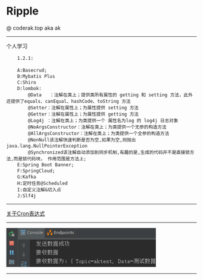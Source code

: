 # Ripple
@ coderak.top aka ak

------------------------------------------------------------------------

个人学习

        1.2.1:
        
        A:Basecrud;
        B:Mybatis Plus
        C:Shiro
        D:lombok:
            @Data   ：注解在类上；提供类所有属性的 getting 和 setting 方法，此外还提供了equals、canEqual、hashCode、toString 方法
            @Setter：注解在属性上；为属性提供 setting 方法
            @Getter：注解在属性上；为属性提供 getting 方法
            @Log4j ：注解在类上；为类提供一个 属性名为log 的 log4j 日志对象
            @NoArgsConstructor：注解在类上；为类提供一个无参的构造方法
            @AllArgsConstructor：注解在类上；为类提供一个全参的构造方法
            @NonNull该注解快速判断是否为空,如果为空,则抛出java.lang.NullPointerException
            @Synchronized该注解自动添加到同步机制,有趣的是,生成的代码并不是直接锁方法,而是锁代码块， 作用范围是方法上;
        E:Spring Boot Banner;
        F:SpringCloud;
        G:Kafka
        H:定时任务@Scheduled 
        I:自定义注解&切入点   
        J:Slf4j
------
[关于Cron表达式](http://coderak.top/#/view/33)

------

![image](https://raw.githubusercontent.com/nameishua/Zuul-gateway/master/src/main/resources/static/46c48e0b28ce0a91c821cd22ab94748.png)

------

